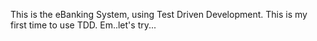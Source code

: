 This is the eBanking System, using Test Driven Development. This is my first time to use TDD. Em..let's try...